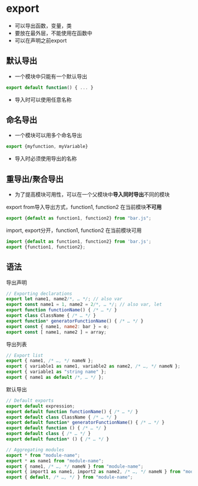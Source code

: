 # export

- 可以导出函数，变量，类
- 要放在最外层，不能使用在函数中
- 可以在声明之前export

## 默认导出

- 一个模块中只能有一个默认导出

```js
export default function() { ... }
```

- 导入时可以使用任意名称

## 命名导出

- 一个模块可以用多个命名导出

```js
export {myfunction, myVariable}
```

- 导入时必须使用导出的名称

## 重导出/聚合导出

- 为了提高模块可用性，可以在一个父模块中**导入同时导出**不同的模块

export from导入导出方式，function1, function2 在当前模块**不可用**

```javascript
export {default as function1, function2} from "bar.js";
```

import, export分开，function1, function2 在当前模块可用

```javascript
import {default as function1, function2} from 'bar.js';
export {function1, function2};
```

## 语法

导出声明

```javascript
// Exporting declarations
export let name1, name2/*, … */; // also var
export const name1 = 1, name2 = 2/*, … */; // also var, let
export function functionName() { /* … */ }
export class ClassName { /* … */ }
export function* generatorFunctionName() { /* … */ }
export const { name1, name2: bar } = o;
export const [ name1, name2 ] = array;
```
导出列表

```javascript
// Export list
export { name1, /* …, */ nameN };
export { variable1 as name1, variable2 as name2, /* …, */ nameN };
export { variable1 as "string name" };
export { name1 as default /*, … */ };
```
默认导出

```javascript
// Default exports
export default expression;
export default function functionName() { /* … */ }
export default class ClassName { /* … */ }
export default function* generatorFunctionName() { /* … */ }
export default function () { /* … */ }
export default class { /* … */ }
export default function* () { /* … */ }
```

```javascript
// Aggregating modules
export * from "module-name";
export * as name1 from "module-name";
export { name1, /* …, */ nameN } from "module-name";
export { import1 as name1, import2 as name2, /* …, */ nameN } from "module-name";
export { default, /* …, */ } from "module-name";
```
